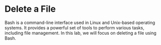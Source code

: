 # Delete a File

Bash is a command-line interface used in Linux and Unix-based operating systems. It provides a powerful set of tools to perform various tasks, including file management. In this lab, we will focus on deleting a file using Bash.
